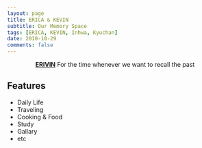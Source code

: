 ```yaml
---
layout: page
title: ERICA & KEVIN
subtitle: Our Memory Space
tags: [ERICA, KEVIN, Inhwa, Kyuchan]
date: 2010-10-29
comments: false
---
```

    
<center><a href="https://S-KYUCHAN.github.io/erivin"><b>ERIVIN</b></a> For the time whenever we want to recall the past</center>

## Features
* Daily Life
* Traveling
* Cooking & Food
* Study
* Gallary
* etc
